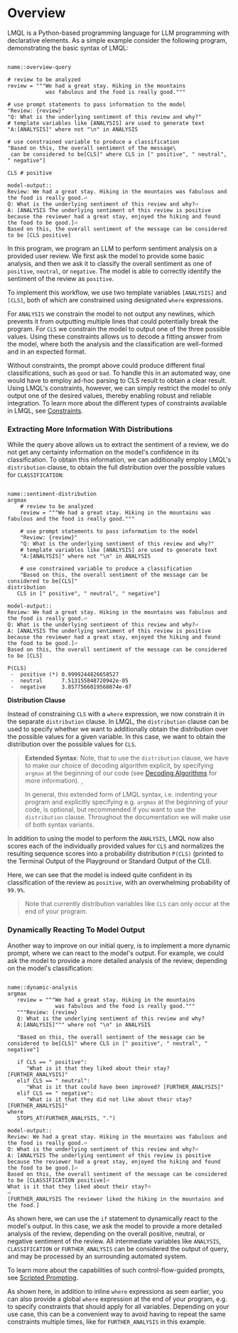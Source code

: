 # Overview

LMQL is a Python-based programming language for LLM programming with declarative elements. As a simple example consider the following program, demonstrating the basic syntax of LMQL:

```{lmql}

name::overview-query

# review to be analyzed
review = """We had a great stay. Hiking in the mountains 
            was fabulous and the food is really good."""

# use prompt statements to pass information to the model
"Review: {review}"
"Q: What is the underlying sentiment of this review and why?"
# template variables like [ANALYSIS] are used to generate text
"A:[ANALYSIS]" where not "\n" in ANALYSIS

# use constrained variable to produce a classification
"Based on this, the overall sentiment of the message\
 can be considered to be[CLS]" where CLS in [" positive", " neutral", " negative"]

CLS # positive

model-output::
Review: We had a great stay. Hiking in the mountains was fabulous and the food is really good.⏎
Q: What is the underlying sentiment of this review and why?⏎
A: [ANALYSIS The underlying sentiment of this review is positive because the reviewer had a great stay, enjoyed the hiking and found the food to be good.]⏎
Based on this, the overall sentiment of the message can be considered to be [CLS positive]
```

In this program, we program an LLM to perform sentiment analysis on a provided user review. We first ask the model to provide some basic analysis, and then we ask it to classify the overall sentiment as one of `positive`, `neutral`, or `negative`. The model is able to correctly identify the sentiment of the review as `positive`.

To implement this workflow, we use two template variables `[ANALYSIS]` and `[CLS]`, both of which are constrained using designated `where` expressions. 

For `ANALYSIS` we constrain the model to not output any newlines, which prevents it from outputting multiple lines that could potentially break the program. For `CLS` we constrain the model to output one of the three possible values. Using these constraints allows us to decode a fitting answer from the model, where both the analysis and the classification are well-formed and in an expected format.

Without constraints, the prompt above could produce different final classifications, such as `good` or `bad`. To handle this in an automated way, one would have to employ ad-hoc parsing to CLS result to obtain a clear result. Using LMQL's constraints, however, we can simply restrict the model to only output one of the desired values, thereby enabling robust and reliable integration. To learn more about the different types of constraints available in LMQL, see [Constraints](./constraints.md).

### Extracting More Information With Distributions

While the query above allows us to extract the sentiment of a review, we do not get any certainty information on the model's confidence in its classification. To obtain this information, we can additionally employ LMQL's `distribution` clause, to obtain the full distribution over the possible values for `CLASSIFICATION`:

```{lmql}

name::sentiment-distribution
argmax
    # review to be analyzed
    review = """We had a great stay. Hiking in the mountains was fabulous and the food is really good."""

    # use prompt statements to pass information to the model
    "Review: {review}"
    "Q: What is the underlying sentiment of this review and why?"
    # template variables like [ANALYSIS] are used to generate text
    "A:[ANALYSIS]" where not "\n" in ANALYSIS

    # use constrained variable to produce a classification
    "Based on this, the overall sentiment of the message can be considered to be[CLS]"
distribution
   CLS in [" positive", " neutral", " negative"]

model-output::
Review: We had a great stay. Hiking in the mountains was fabulous and the food is really good.⏎
Q: What is the underlying sentiment of this review and why?⏎
A: [ANALYSIS The underlying sentiment of this review is positive because the reviewer had a great stay, enjoyed the hiking and found the food to be good.]⏎
Based on this, the overall sentiment of the message can be considered to be [CLS]

P(CLS)
 -  positive (*) 0.9999244826658527
 -  neutral      7.513155848720942e-05
 -  negative     3.8577566019560874e-07
```

**Distribution Clause**

Instead of constraining `CLS` with a `where` expression, we now constrain it in the separate `distribution` clause. In LMQL, the `distribution` clause can be used to specify whether we want to additionally obtain the distribution over the possible values for a given variable. In this case, we want to obtain the distribution over the possible values for `CLS`. 

> **Extended Syntax**: Note, that to use the `distribution` clause, we have to make our choice of decoding algorithm explicit, by specifying `argmax` at the beginning of our code (see [Decoding Algorithms](./decoding.md) for more information). ¸
>
> In general, this extended form of LMQL syntax, i.e. indenting your program and explicitly specifying e.g. `argmax` at the beginning of your code, is optional, but recommended if you want to use the `distribution` clause. Throughout the documentation we will make use of both syntax variants.

In addition to using the model to perform the `ANALYSIS`, LMQL now also scores each of the individually provided values for `CLS` and normalizes the resulting sequence scores into a probability distribution `P(CLS)` (printed to the Terminal Output of the Playground or Standard Output of the CLI).

Here, we can see that the model is indeed quite confident in its classification of the review as `positive`, with an overwhelming probability of `99.9%`.

> Note that currently distribution variables like `CLS` can only occur at the end of your program.

### Dynamically Reacting To Model Output

Another way to improve on our initial query, is to implement a more dynamic prompt, where we can react to the model's output. For example, we could ask the model to provide a more detailed analysis of the review, depending on the model's classification:

```{lmql}

name::dynamic-analysis
argmax
   review = """We had a great stay. Hiking in the mountains 
               was fabulous and the food is really good."""
   """Review: {review}
   Q: What is the underlying sentiment of this review and why?
   A:[ANALYSIS]""" where not "\n" in ANALYSIS
   
   "Based on this, the overall sentiment of the message can be considered to be[CLS]" where CLS in [" positive", " neutral", " negative"]
   
   if CLS == " positive":
      "What is it that they liked about their stay? [FURTHER_ANALYSIS]"
   elif CLS == " neutral":
      "What is it that could have been improved? [FURTHER_ANALYSIS]"
   elif CLS == " negative":
      "What is it that they did not like about their stay? [FURTHER_ANALYSIS]"
where
   STOPS_AT(FURTHER_ANALYSIS, ".")

model-output::
Review: We had a great stay. Hiking in the mountains was fabulous and the food is really good.⏎
Q: What is the underlying sentiment of this review and why?⏎
A: [ANALYSIS The underlying sentiment of this review is positive because the reviewer had a great stay, enjoyed the hiking and found the food to be good.]⏎
Based on this, the overall sentiment of the message can be considered to be [CLASSIFICATION positive]⏎
What is it that they liked about their stay?⏎
⏎
[FURTHER_ANALYSIS The reviewer liked the hiking in the mountains and the food.]
```

As shown here, we can use the `if` statement to dynamically react to the model's output. In this case, we ask the model to provide a more detailed analysis of the review, depending on the overall positive, neutral, or negative sentiment of the review. All intermediate variables like `ANALYSIS`, `CLASSIFICATION` or `FURTHER_ANALYSIS` can be considered the output of query, and may be processed by an surrounding automated system.

To learn more about the capabilities of such control-flow-guided prompts, see [Scripted Prompting](./scripted_prompts.md).

As shown here, in addition to inline `where` expressions as seen earlier, you can also provide a global `where` expression at the end of your program, e.g. to specify constraints that should apply for all variables. Depending on your use case, this can be a convenient way to avoid having to repeat the same constraints multiple times, like for `FURTHER_ANALYSIS` in this example.

